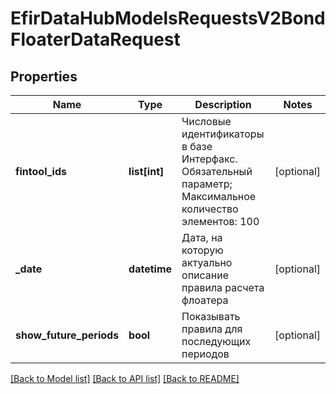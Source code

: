 # EfirDataHubModelsRequestsV2BondFloaterDataRequest

## Properties
Name | Type | Description | Notes
------------ | ------------- | ------------- | -------------
**fintool_ids** | **list[int]** | Числовые идентификаторы в базе Интерфакс. Обязательный параметр;   Максимальное количество элементов: 100 | [optional] 
**_date** | **datetime** | Дата, на которую актуально описание правила расчета флоатера | [optional] 
**show_future_periods** | **bool** | Показывать правила для последующих периодов | [optional] 

[[Back to Model list]](../README.md#documentation-for-models) [[Back to API list]](../README.md#documentation-for-api-endpoints) [[Back to README]](../README.md)

